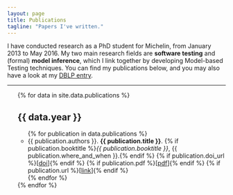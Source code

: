 ```yaml
---
layout: page
title: Publications
tagline: "Papers I've written."
---
```


I have conducted research as a PhD student for Michelin, from January 2013 to
May 2016. My two main research fields are **software testing** and (formal)
**model inference**, which I link together by developing Model-based Testing
techniques. You can find my publications below, and you may also have a look at
my [DBLP entry](http://dblp.uni-trier.de/pers/hd/d/Durand:William.html).

---

<ul class="publications">
  {% for data in site.data.publications %}
  <h2 class="title">{{ data.year }}</h2>

  <ul class="publications-by-year {{ data.year }}">
    {% for publication in data.publications %}
    <li class="publication">
      {{ publication.authors }}. <strong>{{ publication.title }}</strong>. {% if publication.booktitle %}<em>{{ publication.booktitle }}</em>, {{ publication.where_and_when }}.{% endif %}
      {% if publication.doi_url %}[<a href="{{ publication.doi_url }}">doi</a>]{% endif %}
      {% if publication.pdf %}[<a href="/papers/{{ publication.pdf }}">pdf</a>]{% endif %}
      {% if publication.url %}[<a href="{{ publication.url }}">link</a>]{% endif %}
    </li>
    {% endfor %}
  </ul>
  {% endfor %}
</ul>
